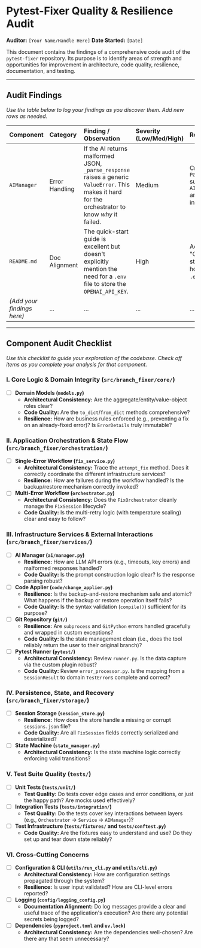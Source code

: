 # Pytest-Fixer Quality & Resilience Audit

**Auditor:** `[Your Name/Handle Here]`
**Date Started:** `[Date]`

This document contains the findings of a comprehensive code audit of the `pytest-fixer` repository. Its purpose is to identify areas of strength and opportunities for improvement in architecture, code quality, resilience, documentation, and testing.

---

## Audit Findings

*Use the table below to log your findings as you discover them. Add new rows as needed.*

| Component      | Category          | Finding / Observation                                                                                                                       | Severity (Low/Med/High) | Recommendation                                                                                                                  |
| :------------- | :---------------- | :------------------------------------------------------------------------------------------------------------------------------------------ | :---------------------- | :------------------------------------------------------------------------------------------------------------------------------ |
| `AIManager`    | Error Handling    | If the AI returns malformed JSON, `_parse_response` raises a generic `ValueError`. This makes it hard for the orchestrator to know *why* it failed. | Medium                  | Create a new `ParsingError` subclass of `AIManagerError` and raise that instead.                                              |
| `README.md`    | Doc Alignment     | The quick-start guide is excellent but doesn't explicitly mention the need for a `.env` file to store the `OPENAI_API_KEY`.                       | High                    | Add a clear "Configuration" step that shows how to create the `.env` file.                                                      |
| *(Add your findings here)* | ...               | ...                                                                                                                                         | ...                     | ...                                                                                                                             |


---

## Component Audit Checklist

*Use this checklist to guide your exploration of the codebase. Check off items as you complete your analysis for that component.*

### I. Core Logic & Domain Integrity (`src/branch_fixer/core/`)

- [ ] **Domain Models (`models.py`)**
    -   **Architectural Consistency:** Are the aggregate/entity/value-object roles clear?
    -   **Code Quality:** Are the `to_dict`/`from_dict` methods comprehensive?
    -   **Resilience:** How are business rules enforced (e.g., preventing a fix on an already-fixed error)? Is `ErrorDetails` truly immutable?

### II. Application Orchestration & State Flow (`src/branch_fixer/orchestration/`)

- [ ] **Single-Error Workflow (`fix_service.py`)**
    -   **Architectural Consistency:** Trace the `attempt_fix` method. Does it correctly coordinate the different infrastructure services?
    -   **Resilience:** How are failures during the workflow handled? Is the backup/restore mechanism correctly invoked?
- [ ] **Multi-Error Workflow (`orchestrator.py`)**
    -   **Architectural Consistency:** Does the `FixOrchestrator` cleanly manage the `FixSession` lifecycle?
    -   **Code Quality:** Is the multi-retry logic (with temperature scaling) clear and easy to follow?

### III. Infrastructure Services & External Interactions (`src/branch_fixer/services/`)

- [ ] **AI Manager (`ai/manager.py`)**
    -   **Resilience:** How are LLM API errors (e.g., timeouts, key errors) and malformed responses handled?
    -   **Code Quality:** Is the prompt construction logic clear? Is the response parsing robust?
- [ ] **Code Applier (`code/change_applier.py`)**
    -   **Resilience:** Is the backup-and-restore mechanism safe and atomic? What happens if the backup or restore operation itself fails?
    -   **Code Quality:** Is the syntax validation (`compile()`) sufficient for its purpose?
- [ ] **Git Repository (`git/`)**
    -   **Resilience:** Are `subprocess` and `GitPython` errors handled gracefully and wrapped in custom exceptions?
    -   **Code Quality:** Is the state management clean (i.e., does the tool reliably return the user to their original branch)?
- [ ] **Pytest Runner (`pytest/`)**
    -   **Architectural Consistency:** Review `runner.py`. Is the data capture via the custom plugin robust?
    -   **Code Quality:** Review `error_processor.py`. Is the mapping from a `SessionResult` to domain `TestError`s complete and correct?

### IV. Persistence, State, and Recovery (`src/branch_fixer/storage/`)

- [ ] **Session Storage (`session_store.py`)**
    -   **Resilience:** How does the store handle a missing or corrupt `sessions.json` file?
    -   **Code Quality:** Are all `FixSession` fields correctly serialized and deserialized?
- [ ] **State Machine (`state_manager.py`)**
    -   **Architectural Consistency:** Is the state machine logic correctly enforcing valid transitions?

### V. Test Suite Quality (`tests/`)

- [ ] **Unit Tests (`tests/unit/`)**
    -   **Test Quality:** Do tests cover edge cases and error conditions, or just the happy path? Are mocks used effectively?
- [ ] **Integration Tests (`tests/integration/`)**
    -   **Test Quality:** Do the tests cover key interactions between layers (e.g., `Orchestrator` -> `Service` -> `AIManager`)?
- [ ] **Test Infrastructure (`tests/fixtures/` and `tests/conftest.py`)**
    -   **Code Quality:** Are the fixtures easy to understand and use? Do they set up and tear down state reliably?

### VI. Cross-Cutting Concerns

- [ ] **Configuration & CLI (`utils/run_cli.py` and `utils/cli.py`)**
    -   **Architectural Consistency:** How are configuration settings propagated through the system?
    -   **Resilience:** Is user input validated? How are CLI-level errors reported?
- [ ] **Logging (`config/logging_config.py`)**
    -   **Documentation Alignment:** Do log messages provide a clear and useful trace of the application's execution? Are there any potential secrets being logged?
- [ ] **Dependencies (`pyproject.toml` and `uv.lock`)**
    -   **Architectural Consistency:** Are the dependencies well-chosen? Are there any that seem unnecessary?
